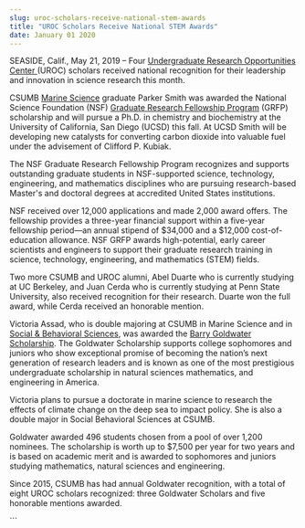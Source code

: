 ```yaml
---
slug: uroc-scholars-receive-national-stem-awards
title: "UROC Scholars Receive National STEM Awards"
date: January 01 2020
---
```


 
<p>
  SEASIDE, Calif., May 21, 2019 – Four
  <a href="https://csumb.edu/uroc"
    >Undergraduate Research Opportunities Center </a
  >(UROC) scholars received national recognition for their leadership and
  innovation in science research this month.
</p>
<p>
  CSUMB <a href="https://csumb.edu/marinescience">Marine Science</a> graduate
  Parker Smith was awarded the National Science Foundation (NSF)
  <a href="https://www.nsfgrfp.org/">Graduate Research Fellowship Program</a>
  (GRFP) scholarship and will pursue a Ph.D. in chemistry and biochemistry at
  the University of California, San Diego (UCSD) this fall. At UCSD Smith will
  be developing new catalysts for converting carbon dioxide into valuable fuel
  under the advisement of Clifford P. Kubiak.
</p>
<p>
  The NSF Graduate Research Fellowship Program recognizes and supports
  outstanding graduate students in NSF-supported science, technology,
  engineering, and mathematics disciplines who are pursuing research-based
  Master's and doctoral degrees at accredited United States institutions.
</p>
<p>
  NSF received over 12,000 applications and made 2,000 award offers. The
  fellowship provides a three-year financial support within a five-year
  fellowship period—an annual stipend of $34,000 and a $12,000 cost-of-education
  allowance. NSF GRFP awards high-potential, early career scientists and
  engineers to support their graduate research training in science, technology,
  engineering, and mathematics (STEM) fields.
</p>
<p>
  Two more CSUMB and UROC alumni, Abel Duarte who is currently studying at UC
  Berkeley, and Juan Cerda who is currently studying at Penn State University,
  also received recognition for their research. Duarte won the full award, while
  Cerda received an honorable mention.
</p>
<p>
  Victoria Assad, who is double majoring at CSUMB in Marine Science and in
  <a href="https://csumb.edu/sbgs/social-behavioral-sciences-ba"
    >Social &amp; Behavioral Sciences</a
  >, was awarded the
  <a href="https://goldwater.scholarsapply.org/">Barry Goldwater Scholarship</a
  >. The Goldwater Scholarship supports college sophomores and juniors who show
  exceptional promise of becoming the nation’s next generation of research
  leaders and is known as one of the most prestigious undergraduate scholarship
  in natural sciences mathematics, and engineering in America.
</p>
<p>
  Victoria plans to pursue a doctorate in marine science to research the effects
  of climate change on the deep sea to impact policy. She is also a double major
  in Social Behavioral Sciences at CSUMB.
</p>
<p>
  Goldwater awarded 496 students chosen from a pool of over 1,200 nominees. The
  scholarship is worth up to $7,500 per year for two years and is based on
  academic merit and is awarded to sophomores and juniors studying mathematics,
  natural sciences and engineering.
</p>
<p>
  Since 2015, CSUMB has had annual Goldwater recognition, with a total of eight
  UROC scholars recognized: three Goldwater Scholars and five honorable mentions
  awarded.
</p>
```
